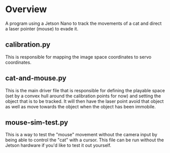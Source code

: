 # Overview

A program using a Jetson Nano to track the movements of a cat and direct a laser pointer (mouse) to evade it.

## calibration.py

This is responsible for mapping the image space coordinates to servo coordinates.

## cat-and-mouse.py

This is the main driver file that is responsible for defining the playable space (set by a convex hull around the calibration points for now) and setting the object that is to be tracked. It will then have the laser point avoid that object as well as move towards the object when the object has been immobile.

## mouse-sim-test.py

This is a way to test the "mouse" movement without the camera input by being able to control the "cat" with a cursor. This file can be run without the Jetson hardware if you'd like to test it out yourself.
